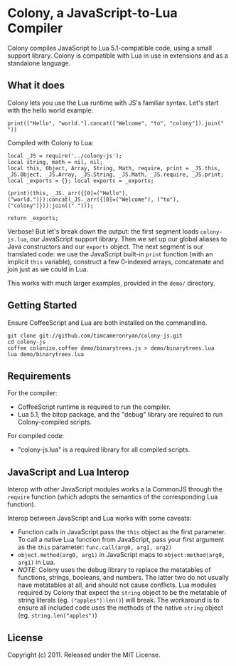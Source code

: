 # Colony, a JavaScript-to-Lua Compiler

Colony compiles JavaScript to Lua 5.1-compatible code, using a small support library. Colony is compatible with Lua in use in extensions and as a standalone language.

## What it does

Colony lets you use the Lua runtime with JS's familiar syntax. Let's start with the hello world example:

    print(["Hello", "world."].concat(["Welcome", "to", "colony"]).join(" "))

Compiled with Colony to Lua:

    local _JS = require('../colony-js');
    local string, math = nil, nil;
    local this, Object, Array, String, Math, require, print = _JS.this, _JS.Object, _JS.Array, _JS.String, _JS.Math, _JS.require, _JS.print;
    local _exports = {}; local exports = _exports;
    
    (print)(this, _JS._arr({[0]=("Hello"), ("world.")}):concat(_JS._arr({[0]=("Welcome"), ("to"), ("colony")})):join((" ")));
    
    return _exports;

Verbose! But let's break down the output: the first segment loads `colony-js.lua`, our JavaScript support library. Then we set up our global aliases to Java constructors and our `exports` object. The next segment is our translated code: we use the JavaScript built-in `print` function (with an implicit `this` variable), construct a few 0-indexed arrays, concatenate and join just as we could in Lua. 

This works with much larger examples, provided in the `demo/` directory.

## Getting Started

Ensure CoffeeScript and Lua are both installed on the commandline.  

    git clone git://github.com/timcameronryan/colony-js.git
    cd colony-js
    coffee colonize.coffee demo/binarytrees.js > demo/binarytrees.lua
    lua demo/binarytrees.lua

## Requirements

For the compiler:

* CoffeeScript runtime is required to run the compiler.
* Lua 5.1, the bitop package, and the "debug" library are required to run Colony-compiled scripts.

For compiled code:

* "colony-js.lua" is a required library for all compiled scripts.

## JavaScript and Lua Interop

Interop with other JavaScript modules works a la CommonJS through the `require` function (which adopts the semantics of the corresponding Lua function).

Interop between JavaScript and Lua works with some caveats:

* Function calls in JavaScript pass the `this` object as the first parameter. To call a native Lua function from JavaScript, pass your first argument as the `this` parameter: `func.call(arg0, arg1, arg2)`
* `object.method(arg0, arg1)` in JavaScript maps to `object:method(arg0, arg1)` in Lua.
* *NOTE:* Colony uses the debug library to replace the metatables of functions, strings, booleans, and numbers. The latter two do not usually have metatables at all, and should not cause conflicts. Lua modules required by Colony that expect the `string` object to be the metatable of string literals (eg. `("apples"):len()`) will break. The workaround is to ensure all included code uses the methods of the native `string` object (eg. `string.len("apples")`)

## License

Copyright (c) 2011. Released under the MIT License.
